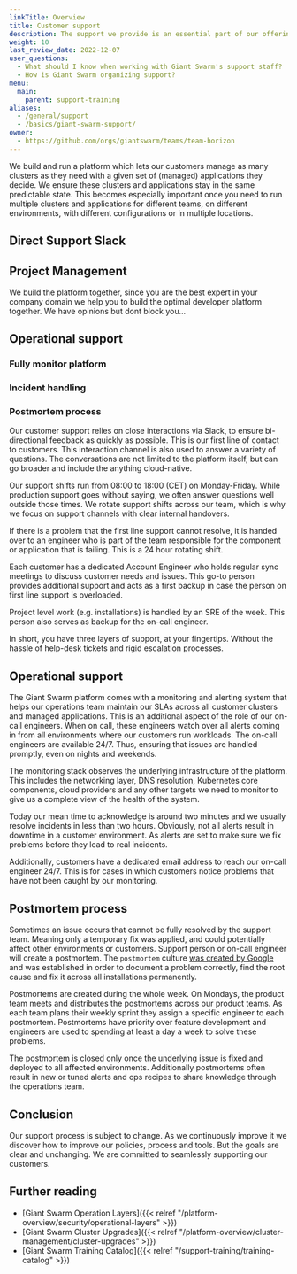 ```yaml
---
linkTitle: Overview
title: Customer support
description: The support we provide is an essential part of our offering. Here we explain various support service processes and workflows.
weight: 10
last_review_date: 2022-12-07
user_questions:
  - What should I know when working with Giant Swarm's support staff?
  - How is Giant Swarm organizing support?
menu:
  main:
    parent: support-training
aliases:
  - /general/support
  - /basics/giant-swarm-support/
owner:
  - https://github.com/orgs/giantswarm/teams/team-horizon
---
```



We build and run a platform which lets our customers manage as many clusters as they need with a given set of (managed) applications they decide. We ensure these clusters and applications stay in the same predictable state. This becomes especially important once you need to run multiple clusters and applications for different teams, on different environments, with different configurations or in multiple locations.

## Direct Support Slack

## Project Management

We build the platform together, since you are the best expert in your company domain we help you to build the optimal developer platform together. We have opinions but dont block you...

## Operational support

### Fully monitor platform

### Incident handling

### Postmortem process



Our customer support relies on close interactions via Slack, to ensure bi-directional feedback as quickly as possible. This is our first line of contact to customers. This interaction channel is also used to answer a variety of questions. The conversations are not limited to the platform itself, but can go broader and include the anything cloud-native.

Our support shifts run from 08:00 to 18:00 (CET) on Monday-Friday. While production support goes without saying, we  often answer questions well outside those times. We rotate support shifts across our team, which is why we focus on support channels with clear internal handovers.

If there is a problem that the first line support cannot resolve, it is handed over to an engineer who is part of the team responsible for the component or application that is failing. This is a 24 hour rotating shift.

Each customer has a dedicated Account Engineer who holds regular sync meetings to discuss customer needs and issues. This go-to person provides additional support and acts as a first backup in case the person on first line support is overloaded.

Project level work (e.g. installations) is handled by an SRE of the week. This person also serves as backup for the on-call engineer.

In short, you have three layers of support, at your fingertips. Without the hassle of help-desk tickets and rigid escalation processes.

## Operational support

The Giant Swarm platform comes with a monitoring and alerting system that helps our operations team maintain our SLAs across all customer clusters and managed applications. This is an additional aspect of the role of our on-call engineers. When on call, these engineers watch over all alerts coming in from all environments where our customers run workloads. The on-call engineers are available 24/7. Thus, ensuring that issues are handled promptly, even on nights and weekends.

The monitoring stack observes the underlying infrastructure of the platform. This includes the networking layer, DNS resolution, Kubernetes core components, cloud providers and any other targets we need to monitor to give us a complete view of the health of the system.

Today our mean time to acknowledge is around two minutes and we usually resolve incidents in less than two hours. Obviously, not all alerts result in downtime in a customer environment. As alerts are set to make sure we fix problems before they lead to real incidents.

Additionally, customers have a dedicated email address to reach our on-call engineer 24/7.  This is for cases in which customers notice problems that have not been caught by our monitoring.

## Postmortem process

Sometimes an issue occurs that cannot be fully resolved by the support team. Meaning only a temporary fix was applied, and could potentially affect other environments or customers. Support person or on-call engineer will create a postmortem. The `postmortem` culture [was created by Google](https://sre.google/sre-book/postmortem-culture/) and was established in order to document a problem correctly, find the root cause and fix it across all installations permanently.

Postmortems are created during the whole week. On Mondays, the product team meets and distributes the postmortems across our product teams. As each team plans their weekly sprint they assign a specific engineer to each postmortem. Postmortems have priority over feature development and engineers are used to spending at least a day a week to solve these problems.

The postmortem is closed only once the underlying issue is fixed and deployed to all affected environments. Additionally postmortems often result in new or tuned alerts and ops recipes to share knowledge through the operations team.

## Conclusion

Our support process is subject to change. As we continuously improve it we discover how to improve our policies, process and tools. But the goals are clear and unchanging. We are committed to seamlessly supporting our customers.

## Further reading

- [Giant Swarm Operation Layers]({{< relref "/platform-overview/security/operational-layers" >}})
- [Giant Swarm Cluster Upgrades]({{< relref "/platform-overview/cluster-management/cluster-upgrades" >}})
- [Giant Swarm Training Catalog]({{< relref "/support-training/training-catalog" >}})
